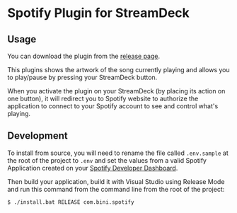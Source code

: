 ﻿# Spotify Plugin for StreamDeck

## Usage

You can download the plugin from the [release page](https://github.com/BenjaminBini/StreamDeckSpotify/releases).

This plugins shows the artwork of the song currently playing and allows you to play/pause by pressing your StreamDeck button.

When you activate the plugin on your StreamDeck (by placing its action on one button), it will redirect you to Spotify website to authorize the application to connect to your Spotify account to see and control what's playing.

## Development

To install from source, you will need to rename the file called `.env.sample` at the root of the project to `.env` and set the values from a valid Spotify Application created on your [Spotify Developer Dashboard](https://developer.spotify.com/dashboard/applications).

Then build your application, build it with Visual Studio using Release Mode and run this command from the command line from the root of the project:

```sh
$ ./install.bat RELEASE com.bini.spotify
```
